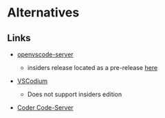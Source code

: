 # Alternatives

## Links

- [openvscode-server](https://github.com/gitpod-io/openvscode-server)

  - insiders release located as a pre-release [here](https://github.com/gitpod-io/openvscode-server/releases)

- [VSCodium](https://vscodium.com/)

  - Does not support insiders edition

- [Coder Code-Server](https://github.com/coder/code-server)
